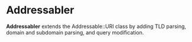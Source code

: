 Addressabler
=

**Addressabler** extends the Addressable::URI class by adding TLD parsing, domain and subdomain parsing, and query modification.